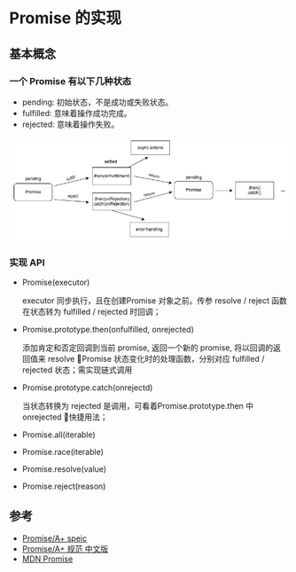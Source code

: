 # Promise 的实现

## 基本概念

### 一个 Promise 有以下几种状态
- pending: 初始状态，不是成功或失败状态。
- fulfilled: 意味着操作成功完成。
- rejected: 意味着操作失败。

![Promise 执行流程](./assets/promises.png)

### 实现 API

- Promise(executor)

  executor 同步执行，且在创建Promise 对象之前。传参 resolve / reject 函数在状态转为 fulfilled / rejected 时回调；

- Promise.prototype.then(onfulfilled, onrejected)

  添加肯定和否定回调到当前 promise, 返回一个新的 promise, 将以回调的返回值来 resolve
  Promise 状态变化时的处理函数，分别对应 fulfilled / rejected 状态；需实现链式调用

- Promise.prototype.catch(onrejectd)

  当状态转换为 rejected 是调用，可看着Promise.prototype.then 中 onrejected 快捷用法；

- Promise.all(iterable)
- Promise.race(iterable)
- Promise.resolve(value)
- Promise.reject(reason)

## 参考

- [Promise/A+ speic](https://promisesaplus.com)
- [Promise/A+ 规范 中文版](https://segmentfault.com/a/1190000002452115)
- [MDN Promise](https://developer.mozilla.org/zh-CN/docs/Web/JavaScript/Reference/Global_Objects/Promise) 
